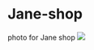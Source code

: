 # Jane-shop
photo for Jane shop
![](https://github.com/suyi-H/Jane-shop/blob/main/images/blue_one_big1.jpg)
